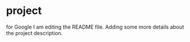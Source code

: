# project
for Google
I am editing the README file. Adding some more details about the project description.

